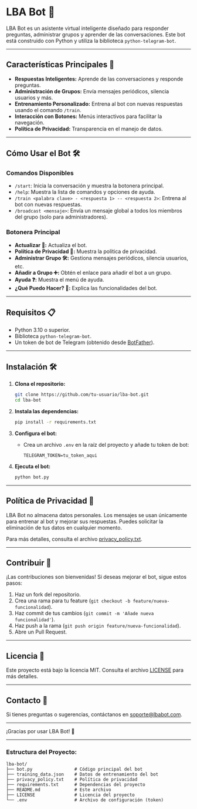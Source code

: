 # LBA Bot 🤖

LBA Bot es un asistente virtual inteligente diseñado para responder preguntas, administrar grupos y aprender de las conversaciones. Este bot está construido con Python y utiliza la biblioteca `python-telegram-bot`.

---

## Características Principales 🚀

- **Respuestas Inteligentes:** Aprende de las conversaciones y responde preguntas.
- **Administración de Grupos:** Envía mensajes periódicos, silencia usuarios y más.
- **Entrenamiento Personalizado:** Entrena al bot con nuevas respuestas usando el comando `/train`.
- **Interacción con Botones:** Menús interactivos para facilitar la navegación.
- **Política de Privacidad:** Transparencia en el manejo de datos.

---

## Cómo Usar el Bot 🛠️

### Comandos Disponibles

- `/start`: Inicia la conversación y muestra la botonera principal.
- `/help`: Muestra la lista de comandos y opciones de ayuda.
- `/train <palabra clave> - <respuesta 1> -- <respuesta 2>`: Entrena al bot con nuevas respuestas.
- `/broadcast <mensaje>`: Envía un mensaje global a todos los miembros del grupo (solo para administradores).

### Botonera Principal

- **Actualizar 🔄:** Actualiza el bot.
- **Política de Privacidad 📜:** Muestra la política de privacidad.
- **Administrar Grupo 🛠️:** Gestiona mensajes periódicos, silencia usuarios, etc.
- **Añadir a Grupo ➕:** Obtén el enlace para añadir el bot a un grupo.
- **Ayuda ❓:** Muestra el menú de ayuda.
- **¿Qué Puedo Hacer? 🤔:** Explica las funcionalidades del bot.

---

## Requisitos 📋

- Python 3.10 o superior.
- Biblioteca `python-telegram-bot`.
- Un token de bot de Telegram (obtenido desde [BotFather](https://core.telegram.org/bots#botfather)).

---

## Instalación 🛠️

1. **Clona el repositorio:**
   ```bash
   git clone https://github.com/tu-usuario/lba-bot.git
   cd lba-bot
   ```

2. **Instala las dependencias:**
   ```bash
   pip install -r requirements.txt
   ```

3. **Configura el bot:**
   - Crea un archivo `.env` en la raíz del proyecto y añade tu token de bot:
     ```env
     TELEGRAM_TOKEN=tu_token_aqui
     ```

4. **Ejecuta el bot:**
   ```bash
   python bot.py
   ```

---

## Política de Privacidad 📜

LBA Bot no almacena datos personales. Los mensajes se usan únicamente para entrenar al bot y mejorar sus respuestas. Puedes solicitar la eliminación de tus datos en cualquier momento.

Para más detalles, consulta el archivo [privacy_policy.txt](privacy_policy.txt).

---

## Contribuir 🤝

¡Las contribuciones son bienvenidas! Si deseas mejorar el bot, sigue estos pasos:

1. Haz un fork del repositorio.
2. Crea una rama para tu feature (`git checkout -b feature/nueva-funcionalidad`).
3. Haz commit de tus cambios (`git commit -m 'Añade nueva funcionalidad'`).
4. Haz push a la rama (`git push origin feature/nueva-funcionalidad`).
5. Abre un Pull Request.

---

## Licencia 📄

Este proyecto está bajo la licencia MIT. Consulta el archivo [LICENSE](LICENSE) para más detalles.

---

## Contacto 📧

Si tienes preguntas o sugerencias, contáctanos en [soporte@lbabot.com](mailto:soporte@lbabot.com).

---

¡Gracias por usar LBA Bot! 🤖

---

### **Estructura del Proyecto:**

```
lba-bot/
├── bot.py                # Código principal del bot
├── training_data.json    # Datos de entrenamiento del bot
├── privacy_policy.txt    # Política de privacidad
├── requirements.txt      # Dependencias del proyecto
├── README.md             # Este archivo
├── LICENSE               # Licencia del proyecto
└── .env                  # Archivo de configuración (token)
```
